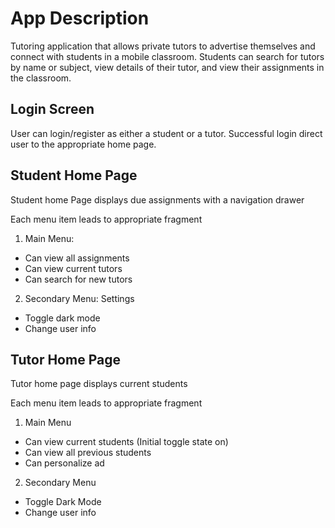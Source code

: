 # App Description

Tutoring application that allows private tutors to advertise themselves and connect with students in a mobile classroom. Students 
can search for tutors by name or subject, view details of their tutor, and view their assignments in the classroom. 

## Login Screen
User can login/register as either a student or a tutor. Successful login direct user to the appropriate home page. 

## Student Home Page 
Student home Page displays due assignments with a navigation drawer 

Each menu item leads to appropriate fragment
1. Main Menu:
- Can view all assignments
- Can view current tutors
- Can search for new tutors

2. Secondary Menu: Settings
- Toggle dark mode
- Change user info

## Tutor Home Page
Tutor home page displays current students 

Each menu item leads to appropriate fragment
1. Main Menu
 - Can view current students (Initial toggle state on) 
 - Can view all previous students
 - Can personalize ad
 
 2. Secondary Menu
 - Toggle Dark Mode
 - Change user info



